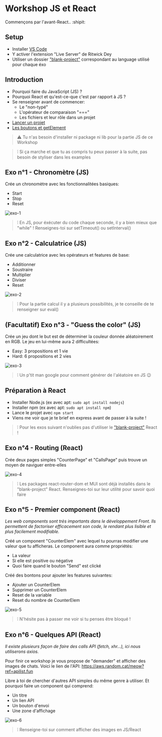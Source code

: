 # Workshop JS et React
Commençons par l'avant-React.. :shipit:

## Setup
- Installer [VS Code](https://code.visualstudio.com/download)
- Y activer l'extension "Live Server" de Ritwick Dey
- Utiliser un dossier ["blank-project"](./blank-project/) correspondant au language utilisé pour chaque éxo

## Introduction
- Pourquoi faire du JavaScript (JS) ?
- Pourquoi React et qu'est-ce-que c'est par rapport à JS ?
- Se renseigner avant de commencer:
  - Le "non-typé"
  - L'opérateur de comparaison "==="
  - Les fichiers et leur rôle dans un projet
- [Lancer un projet](https://streamable.com/83nsgw)
- [Les boutons et getElement](https://streamable.com/6goi9z)
>:warning: Tu n'as besoin d'installer ni package ni lib pour la partie JS de ce Workshop

>:grey_exclamation:	Si ça marche et que tu as compris tu peux passer à la suite, pas besoin de styliser dans les examples

## Exo n°1 - Chronomètre (JS)
Crée un chronomètre avec les fonctionnalitées basiques:
- Start
- Stop
- Reset

![exo-1](./assets/exo1.png)
>:grey_exclamation: En JS, pour éxécuter du code chaque seconde, il y a bien mieux que "while" ! Renseignes-toi sur setTimeout() ou setInterval()

## Exo n°2 - Calculatrice (JS)
Crée une calculatrice avec les opérateurs et features de base:
- Additionner
- Soustraire
- Multiplier
- Diviser
- Reset

![exo-2](./assets/exo2.png)
>:grey_exclamation: Pour la partie calcul il y a plusieurs possibilités, je te conseille de te renseigner sur eval()

## (Facultatif) Exo n°3 - "Guess the color" (JS)
Crée un jeu dont le but est de déterminer la couleur donnée aléatoirement en RGB.
Le jeu en lui-même aura 2 difficultées:
- Easy: 3 propositions et 1 vie
- Hard: 6 propositions et 2 vies

![exo-3](./assets/exo3.png)
>:grey_exclamation: Un p'tit man google pour comment générer de l'aléatoire en JS 😉

## Préparation à React
- Installer Node.js (ex avec apt: `sudo apt install nodejs`)
- Installer npm (ex avec apt: `sudo apt install npm`)
- Lance le projet avec `npm start`
- Viens me voir que je te brief en express avant de passer à la suite !

>:grey_exclamation:	Pour les exos suivant n'oublies pas d'utiliser le ["blank-project"](./blank-project/) React !

## Exo n°4 - Routing (React)
Crée deux pages simples "CounterPage" et "CallsPage" puis trouve un moyen de naviguer entre-elles

![exo-4](./assets/exo4.png)
>:grey_exclamation: Les packages react-router-dom et MUI sont déjà installés dans le "blank-project" React. Renseignes-toi sur leur utilité pour savoir quoi faire

## Exo n°5 - Premier component (React)
_Les web components sont très importants dans le développement Front. Ils permettent de factoriser efficacement son code, le rendant plus lisible et plus facilement modifiable._

Créé un component "CounterElem" avec lequel tu pourras modifier une valeur que tu afficheras. Le component aura comme propriétés:
- La valeur
- Si elle est positive ou négative
- Quoi faire quand le bouton "Send" est clické

Créé des bontons pour ajouter les features suivantes:
- Ajouter un CounterElem
- Supprimer un CounterElem
- Reset de la variable
- Reset du nombre de CounterElem

![exo-5](./assets/exo5.png)
>:grey_exclamation: N'hésite pas à passer me voir si tu penses être bloqué !

## Exo n°6 - Quelques API (React)
_Il existe plusieurs façon de faire des calls API (fetch, xhr...), ici nous utiliserons axios._

Pour finir ce workshop je vous propose de "demander" et afficher des images de chats.
Voici le lien de l'API: https://aws.random.cat/meow?ref=apilist.fun

Libre à toi de chercher d'autres API simples du même genre à utiliser. Et pourquoi faire un component qui comprend:
- Un titre
- Un lien API
- Un bouton d'envoi
- Une zone d'affichage

![exo-6](./assets/exo6.png)
>:grey_exclamation: Renseigne-toi sur comment afficher des images en JS/React
